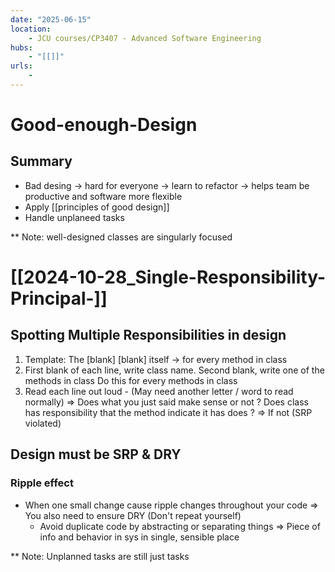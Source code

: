 ```yaml
---
date: "2025-06-15"
location: 
    - JCU courses/CP3407 - Advanced Software Engineering
hubs: 
    - "[[]]"
urls:
    - 
---
```


# Good-enough-Design
## Summary
+ Bad desing -> hard for everyone -> learn to refactor -> helps team be productive and software more flexible
+ Apply [[principles of good design]]
+ Handle unplaneed tasks

** Note: well-designed classes are singularly focused
# [[2024-10-28_Single-Responsibility-Principal-]]

## Spotting Multiple Responsibilities in design
1. Template: The [blank] [blank] itself -> for every method in class
2. First blank of each line, write class name.
   Second blank, write one of the methods in class 
   Do this for every methods in class
3. Read each line out loud - (May need another letter / word to read normally)
=> Does what you just said make sense or not ? Does class has responsibility that the method indicate it has does ? => If not (SRP violated)

## Design must be SRP & DRY
### Ripple effect
+  When one small change cause ripple changes throughout your code
=> You also need to ensure DRY (Don't repeat yourself)
    + Avoid duplicate code by abstracting or separating things
    => Piece of info and behavior in sys in single, sensible place

** Note: Unplanned tasks are still just tasks

